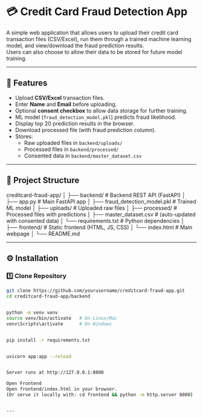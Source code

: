 # 💳 Credit Card Fraud Detection App

A simple web application that allows users to upload their credit card transaction files (CSV/Excel), run them through a trained machine learning model, and view/download the fraud prediction results.  
Users can also choose to allow their data to be stored for future model training.

---

## 🚀 Features
- Upload **CSV/Excel** transaction files.
- Enter **Name** and **Email** before uploading.
- Optional **consent checkbox** to allow data storage for further training.
- ML model (`fraud_detection_model.pkl`) predicts fraud likelihood.
- Display top 20 prediction results in the browser.
- Download processed file (with fraud prediction column).
- Stores:
  - Raw uploaded files in `backend/uploads/`
  - Processed files in `backend/processed/`
  - Consented data in `backend/master_dataset.csv`

---

## 📂 Project Structure
creditcard-fraud-app/
│
├── backend/ # Backend REST API (FastAPI)
│ ├── app.py # Main FastAPI app
│ ├── fraud_detection_model.pkl # Trained ML model
│ ├── uploads/ # Uploaded raw files
│ ├── processed/ # Processed files with predictions
│ ├── master_dataset.csv # (auto-updated with consented data)
│ └── requirements.txt # Python dependencies
│
├── frontend/ # Static frontend (HTML, JS, CSS)
│ └── index.html # Main webpage
│
└── README.md


---

## ⚙️ Installation

### 1️⃣ Clone Repository
```bash
git clone https://github.com/yourusername/creditcard-fraud-app.git
cd creditcard-fraud-app/backend


python -m venv venv
source venv/bin/activate   # On Linux/Mac
venv\Scripts\activate      # On Windows


pip install -r requirements.txt


uvicorn app:app --reload


Server runs at http://127.0.0.1:8000

Open Frontend
Open frontend/index.html in your browser.
(Or serve it locally with: cd frontend && python -m http.server 8080)


---
